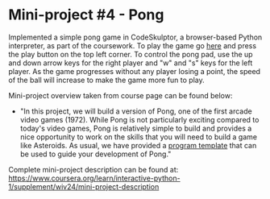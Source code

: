 # Mini-project #4 - Pong

Implemented a simple pong game in CodeSkulptor, a browser-based Python interpreter, as part of the coursework. To play the game go [here](http://www.codeskulptor.org/#user46_oYvhasFKzo_1.py) and press the play button on the top left corner. To control the pong pad, use the up and down arrow keys for the right player and "w" and "s" keys for the left player. As the game progresses without any player losing a point, the speed of the ball will increase to make the game more fun to play.

Mini-project overview taken from course page can be found below:
* "In this project, we will build a version of Pong, one of the first arcade video games (1972). While Pong is not particularly exciting compared to today's video games, Pong is relatively simple to build and provides a nice opportunity to work on the skills that you will need to build a game like Asteroids. As usual, we have provided a [program template](http://www.codeskulptor.org/#examples-pong_template.py) that can be used to guide your development of Pong."

Complete mini-project description can be found at: <https://www.coursera.org/learn/interactive-python-1/supplement/wiv24/mini-project-description>


